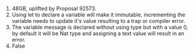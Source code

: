 1. 48GB, uplifted by Proposal 92573.
2. Using let to declare a variable will make it immutable, incrementing the variable needs to update it's value resulting to a trap or compiler error.
3. The variable message is declared without using type but with a value 0, by default it will be Nat type and assigning a text value will result in an error.
4. False
